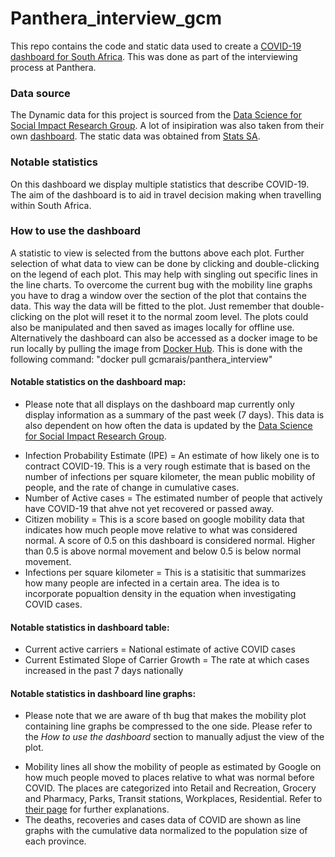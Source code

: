 # Panthera_interview_gcm
This repo contains the code and static data used to create a [COVID-19 dashboard for South Africa](http://3.140.191.119:8050).
This was done as part of the interviewing process at Panthera.

### Data source
The Dynamic data for this project is sourced from the [Data Science for Social Impact Research Group](https://github.com/dsfsi/covid19za/tree/master/data).
A lot of insipiration was also taken from their own [dashboard](https://datastudio.google.com/u/0/reporting/1b60bdc7-bec7-44c9-ba29-be0e043d8534/page/hrUIB).
The static data was obtained from [Stats SA](http://www.statssa.gov.za/).

### Notable statistics
On this dashboard we display multiple statistics that describe COVID-19.
The aim of the dashboard is to aid in travel decision making when travelling within South Africa.

### How to use the dashboard
A statistic to view is selected from the buttons above each plot. Further selection of what data to view can be done by clicking and double-clicking on the legend of each plot. This may help with singling out specific lines in the line charts. To overcome the current bug with the mobility line graphs you have to drag a window over the section of the plot that contains the data. This way the data will be fitted to the plot. Just remember that double-clicking on the plot will reset it to the normal zoom level. The plots could also be manipulated and then saved as images locally for offline use. Alternatively the dashboard can also be accessed as a docker image to be run locally by pulling the image from [Docker Hub](https://hub.docker.com/r/gcmarais/panthera_interview). This is done with the following command: "docker pull gcmarais/panthera_interview"

#### Notable statistics on the dashboard map:
* Please note that all displays on the dashboard map currently only display information as a summary of the past week (7 days). This data is also dependent on how often the data is updated by the [Data Science for Social Impact Research Group](https://github.com/dsfsi/covid19za/tree/master/data).
- Infection Probability Estimate (IPE) = An estimate of how likely one is to contract COVID-19. This is a very rough estimate that is based on the number of infections per square kilometer, the mean public mobility of people, and the rate of change in cumulative cases.
- Number of Active cases = The estimated number of people that actively have COVID-19 that ahve not yet recovered or passed away.
- Citizen mobility = This is a score based on google mobility data that indicates how much people move relative to what was considered normal. A score of 0.5 on this dashboard is considered normal. Higher than 0.5 is above normal movement and below 0.5 is below normal movement.
- Infections per square kilometer = This is a statisitic that summarizes how many people are infected in a certain area. The idea is to incorporate popualtion density in the equation when investigating COVID cases.

#### Notable statistics in dashboard table:
- Current active carriers = National estimate of active COVID cases
- Current Estimated Slope of Carrier Growth = The rate at which cases increased in the past 7 days nationally

#### Notable statistics in dashboard line graphs:
* Please note that we are aware of th bug that makes the mobility plot containing line graphs be compressed to the one side. Please refer to the *How to use the dashboard* section to manually adjust the view of the plot.
- Mobility lines all show the mobility of people as estimated by Google on how much people moved to places relative to what was normal before COVID. The places are categorized into Retail and Recreation, Grocery and Pharmacy, Parks, Transit stations, Workplaces, Residential. Refer to [their page](https://www.google.com/covid19/mobility/) for further explanations.
- The deaths, recoveries and cases data of COVID are shown as line graphs with the cumulative data normalized to the population size of each province.
